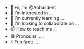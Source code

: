 - 👋 Hi, I’m @Abbasdent
- 👀 I’m interested in ...
- 🌱 I’m currently learning ...
- 💞️ I’m looking to collaborate on ...
- 📫 How to reach me ...
- 😄 Pronouns: ...
- ⚡ Fun fact: ...

<!---
Abbasdent/Abbasdent is a ✨ special ✨ repository because its `README.md` (this file) appears on your GitHub profile.
You can click the Preview link to take a look at your changes.
--->
